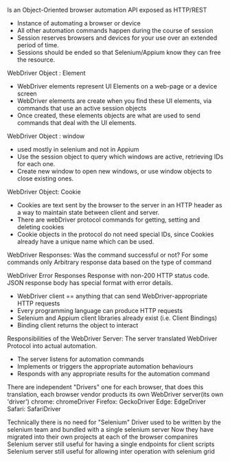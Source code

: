 Is an Object-Oriented browser automation API exposed as HTTP/REST

- Instance of automating a browser or device
- All other automation commands happen during the course of session
- Session reserves browsers and devices for your use over an extended period of time.
- Sessions should be ended so that Selenium/Appium know they can free the resource.

WebDriver Object : Element

- WebDriver elements represent UI Elements on a web-page or a device screen
- WebDriver elements are create when you find these UI elements, via commands that use an active session objects
- Once created, these elements objects are what are used to send commands that deal with the UI elements.

WebDriver Object : window
- used mostly in selenium and not in Appium
- Use the session object to query which windows are active, retrieving IDs for each one.
- Create new window to open new windows, or use window objects to close existing ones.

WebDriver Object: Cookie
- Cookies are text sent by the browser to the server in an HTTP header as a way to maintain state between client and server.
- There are webDriver protocol commands for getting, setting and deleting cookies
- Cookie objects in the protocol do not need special IDs, since Cookies already have a unique name which can be used.

WebDriver Responses:
	Was the command successful or not?
	For some commands only Arbitrary response data based on the type of command

WebDriver Error Responses
	Response with non-200 HTTP status code.
	JSON response body has special format with error details.

- WebDriver client == anything that can send WebDriver-appropriate HTTP requests
- Every programming language can produce HTTP requests
- Selenium and Appium client libraries already exist (i.e. Client Bindings)
- Binding client returns the object to interact 

Responsibilities of the WebDriver Server: 
The server translated WebDriver Protocol into actual automation.
- The server listens for automation commands
- Implements or triggers the appropriate automation behaviours
- Responds with any appropriate results for the automation command

There are independent "Drivers" one for each browser, that does this translation, each browser vendor products its own WebDriver server(its own 'driver')
	chrome: chromeDriver
	Firefox: GeckoDriver
	Edge: EdgeDriver
	Safari: SafariDriver


Technically there is no need for "Selenium" 
Driver used to be written by the selenium team and bundled with a single selenium server
Now they have migrated into their own projects at each of the browser companires
Selenium server still useful for having a single endpoints for client scripts
Selenium server still useful for allowing inter operation with selenium grid


